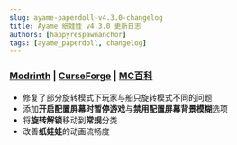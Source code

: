 ```yaml
---
slug: ayame-paperdoll-v4.3.0-changelog
title: Ayame 纸娃娃 v4.3.0 更新日志
authors: [happyrespawnanchor]
tags: [ayame_paperdoll, changelog]
---
```

### [Modrinth](https://modrinth.com/mod/ayame-paperdoll) | [CurseForge](https://www.curseforge.com/minecraft/mc-mods/ayame-paperdoll) | [MC百科](https://www.mcmod.cn/class/17015.html)
- 修复了部分旋转模式下玩家与船只旋转模式不同的问题
- 添加**开启配置屏幕时暂停游戏**与**禁用配置屏幕背景模糊**选项
- 将**旋转解锁**移动到**常规**分类
- 改善**纸娃娃**的动画流畅度
<!-- truncate -->
